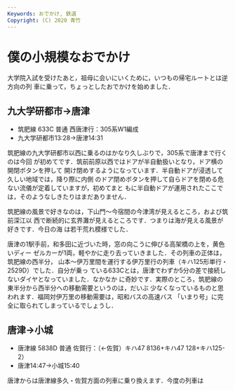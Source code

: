 ```yaml
---
Keywords: おでかけ, 鉄道
Copyright: (C) 2020 青竹
---
```


# 僕の小規模なおでかけ

大学院入試を受けたあと，祖母に会いにいくために，いつもの帰宅ルートとは逆方向の列
車に乗って，ちょっとしたおでかけを始めました．

## 九大学研都市→唐津
- 筑肥線 633C 普通 西唐津行：305系W1編成
- 九大学研都市13:28→唐津14:31

筑肥線の九大学研都市以西に乗るのはかなり久しぶりで，305系で唐津まで行くのは今回
が初めてです．筑前前原以西ではドアが半自動扱いとなり，ドア横の開閉ボタンを押して
開け閉めするようになっています．半自動ドアが浸透して久しい地域では，降り際に内側
のドア閉めボタンを押して自らドアを閉める危ない流儀が定着していますが，初めてまと
もに半自動ドアが運用されたここでは，そのようなしきたりはまだありません．

筑肥線の風景で好きなのは，下山門～今宿間の今津湾が見えるところ，および筑前深江以
西で断続的に玄界灘が見えるところです．つまりは海が見える風景が好きです．今日の海
は若干荒れ模様でした．

唐津の1駅手前，和多田に近づいた時，窓の向こうに伸びる高架橋の上を，黄色いディー
ゼルカーが1両，軽やかに走り去っていきました．その列車の正体は，筑肥線の西半分，
山本～伊万里間を運行する伊万里行の列車（キハ125形単行・2529D）でした．自分が乗っ
ている633Cとは，唐津でわずか5分の差で接続しないダイヤとなっていました．なかなか
に奇妙です．実際のところ，筑肥線の東半分から西半分への移動需要というのは，だいぶ
少なくなっているものと思われます．福岡対伊万里の移動需要は，昭和バスの高速バス
「いまり号」に完全に取られてしまっているでしょうし．

## 唐津→小城
- 唐津線 5838D 普通 佐賀行：（←佐賀）キハ47 8136+キハ47 128+キハ125-2）
- 唐津14:47→小城15:40

唐津からは唐津線多久・佐賀方面の列車に乗り換えます．今度の列車は

